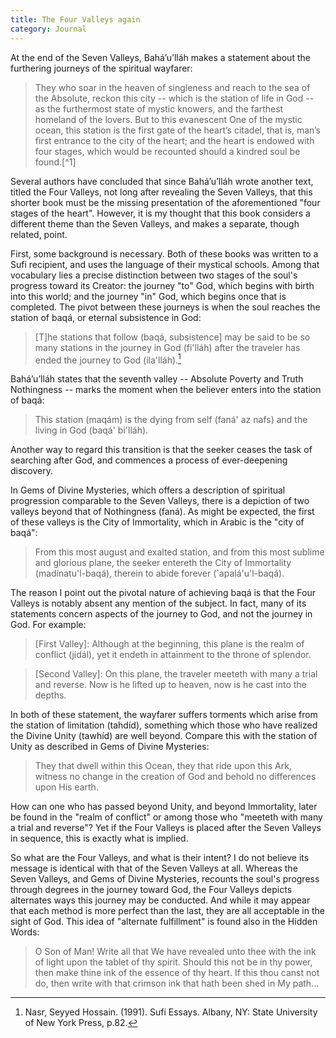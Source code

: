 ```yaml
---
title: The Four Valleys again
category: Journal
---
```


At the end of the Seven Valleys, Bahá’u’lláh makes a statement about the furthering journeys of the spiritual wayfarer:

> They who soar in the heaven of singleness and reach to the sea of the Absolute, reckon this city -- which is the station of life in God -- as the furthermost state of mystic knowers, and the farthest homeland of the lovers.  But to this evanescent One of the mystic ocean, this station is the first gate of the heart’s citadel, that is, man’s first entrance to the city of the heart; and the heart is endowed with four stages, which would be recounted should a kindred soul be found.[^1]

Several authors have concluded that since Bahá’u’lláh wrote another text, titled the Four Valleys, not long after revealing the Seven Valleys, that this shorter book must be the missing presentation of the aforementioned "four stages of the heart".  However, it is my thought that this book considers a different theme than the Seven Valleys, and makes a separate, though related, point.

First, some background is necessary.  Both of these books was written to a Sufi recipient, and uses the language of their mystical schools.  Among that vocabulary lies a precise distinction between two stages of the soul's progress toward its Creator: the journey "to" God, which begins with birth into this world; and the journey "in" God, which begins once that is completed.  The pivot between these journeys is when the soul reaches the station of baqá, or eternal subsistence in God:

> [T]he stations that follow (baqá, subsistence] may be said to be so many stations in the journey in God (fi'lláh) after the traveler has ended the journey to God (ila'lláh).[^2]

Bahá’u’lláh states that the seventh valley -- Absolute Poverty and Truth Nothingness -- marks the moment when the believer enters into the station of baqá:

> This station (maqám) is the dying from self (faná' az nafs) and the living in God (baqá' bi'lláh).

Another way to regard this transition is that the seeker ceases the task of searching after God, and commences a process of ever-deepening discovery.

In Gems of Divine Mysteries, which offers a description of spiritual progression comparable to the Seven Valleys, there is a depiction of two valleys beyond that of Nothingness (faná).  As might be expected, the first of these valleys is the City of Immortality, which in Arabic is the "city of baqá":

> From this most august and exalted station, and from this most sublime and glorious plane, the seeker entereth the City of Immortality (madínatu'l-baqá), therein to abide forever (`apalá'u'l-baqá).

The reason I point out the pivotal nature of achieving baqá is that the Four Valleys is notably absent any mention of the subject.  In fact, many of its statements concern aspects of the journey to God, and not the journey in God.  For example:

> [First Valley]: Although at the beginning, this plane is the realm of conflict (jidál), yet it endeth in attainment to the throne of splendor.

> [Second Valley]: On this plane, the traveler meeteth with many a trial and reverse.  Now is he lifted up to heaven, now is he cast into the depths.

In both of these statement, the wayfarer suffers torments which arise from the station of limitation (tahdíd), something which those who have realized the Divine Unity (tawhíd) are well beyond.  Compare this with the station of Unity as described in Gems of Divine Mysteries:

> They that dwell within this Ocean, they that ride upon this Ark, witness no change in the creation of God and behold no differences upon His earth.

How can one who has passed beyond Unity, and beyond Immortality, later be found in the "realm of conflict" or among those who "meeteth with many a trial and reverse"?  Yet if the Four Valleys is placed after the Seven Valleys in sequence, this is exactly what is implied.

So what are the Four Valleys, and what is their intent?  I do not believe its message is identical with that of the Seven Valleys at all.  Whereas the Seven Valleys, and Gems of Divine Mysteries, recounts the soul's progress through degrees in the journey toward God, the Four Valleys depicts alternates ways this journey may be conducted.  And while it may appear that each method is more perfect than the last, they are all acceptable in the sight of God.  This idea of "alternate fulfillment" is found also in the Hidden Words:

> O Son of Man!  Write all that We have revealed unto thee with the ink of light upon the tablet of thy spirit.  Should this not be in thy power, then make thine ink of the essence of thy heart.  If this thou canst not do, then write with that crimson ink that hath been shed in My path...

[^2]: Nasr, Seyyed Hossain. (1991). Sufi Essays. Albany, NY: State University of New York Press, p.82.
